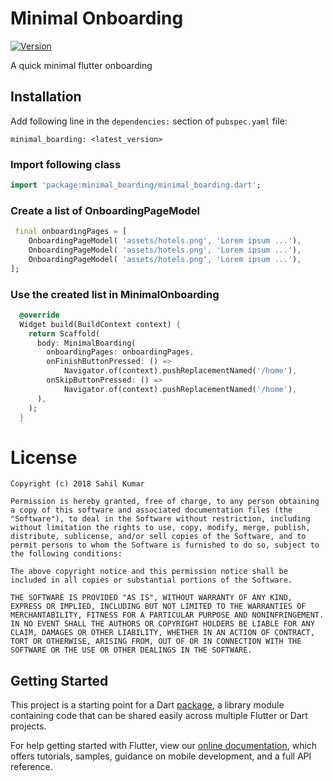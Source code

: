 # Minimal Onboarding

[![Version](https://img.shields.io/pub/v/minimal_onboarding.svg)](https://pub.dartlang.org/packages/minimal_onboarding)

A quick minimal flutter onboarding

## Installation
Add following line in the `dependencies:` section of `pubspec.yaml` file:

```
minimal_boarding: <latest_version>
```
### Import following class
```dart
import 'package:minimal_boarding/minimal_boarding.dart';
```

### Create a list of OnboardingPageModel

```dart
 final onboardingPages = [
    OnboardingPageModel( 'assets/hotels.png', 'Lorem ipsum ...'),
    OnboardingPageModel( 'assets/hotels.png', 'Lorem ipsum ...'),
    OnboardingPageModel( 'assets/hotels.png', 'Lorem ipsum ...'),
];
```

### Use the created list in MinimalOnboarding
```dart
  @override
  Widget build(BuildContext context) {
    return Scaffold(
      body: MinimalBoarding(
        onboardingPages: onboardingPages,
        onFinishButtonPressed: () =>
            Navigator.of(context).pushReplacementNamed('/home'),
        onSkipButtonPressed: () =>
            Navigator.of(context).pushReplacementNamed('/home'),
      ),
    );
  }
```

# License

    Copyright (c) 2018 Sahil Kumar
    
    Permission is hereby granted, free of charge, to any person obtaining a copy of this software and associated documentation files (the "Software"), to deal in the Software without restriction, including without limitation the rights to use, copy, modify, merge, publish, distribute, sublicense, and/or sell copies of the Software, and to permit persons to whom the Software is furnished to do so, subject to the following conditions:
    
    The above copyright notice and this permission notice shall be included in all copies or substantial portions of the Software.
    
    THE SOFTWARE IS PROVIDED "AS IS", WITHOUT WARRANTY OF ANY KIND, EXPRESS OR IMPLIED, INCLUDING BUT NOT LIMITED TO THE WARRANTIES OF MERCHANTABILITY, FITNESS FOR A PARTICULAR PURPOSE AND NONINFRINGEMENT. IN NO EVENT SHALL THE AUTHORS OR COPYRIGHT HOLDERS BE LIABLE FOR ANY CLAIM, DAMAGES OR OTHER LIABILITY, WHETHER IN AN ACTION OF CONTRACT, TORT OR OTHERWISE, ARISING FROM, OUT OF OR IN CONNECTION WITH THE SOFTWARE OR THE USE OR OTHER DEALINGS IN THE SOFTWARE.

## Getting Started

This project is a starting point for a Dart
[package](https://flutter.dev/developing-packages/),
a library module containing code that can be shared easily across
multiple Flutter or Dart projects.

For help getting started with Flutter, view our 
[online documentation](https://flutter.dev/docs), which offers tutorials, 
samples, guidance on mobile development, and a full API reference.
